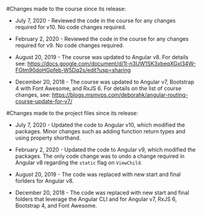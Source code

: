 #Changes made to the course since its release:

- July 7, 2020 - Reviewed the code in the course for any changes required for v10. No code changes required.

- February 2, 2020 - Reviewed the code in the course for any changes required for v9. No code changes required.

- August 20, 2019 - The course was updated to Angular v8. For details see: https://docs.google.com/document/d/1l-n3UW1SK3xbeqXGxl34W-FGtm90doHGpfeb-W5Dq2s/edit?usp=sharing

- December 20, 2018 - The course was updated to Angular v7, Bootstrap 4 with Font Awesome, and RxJS 6. For details on the list of course changes, see: https://blogs.msmvps.com/deborahk/angular-routing-course-update-for-v7/

#Changes made to the project files since its release:

- July 7, 2020 - Updated the code to Angular v10, which modified the packages. Minor changes such as adding function return types and using property shorthand.

- February 2, 2020 - Updated the code to Angular v9, which modified the packages. The only code change was to undo a change required in Angular v8 regarding the `static` flag on `ViewChild`.

- August 20, 2019 - The code was replaced with new start and final forlders for Angular v8.

- December 20, 2018 - The code was replaced with new start and final folders that leverage the Angular CLI and for Angular v7, RxJS 6, Bootstrap 4, and Font Awesome.
